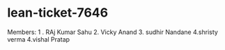 # lean-ticket-7646

Members: 1 . RAj Kumar Sahu
2. Vicky Anand
3. sudhir Nandane
4.shristy verma
4.vishal Pratap
